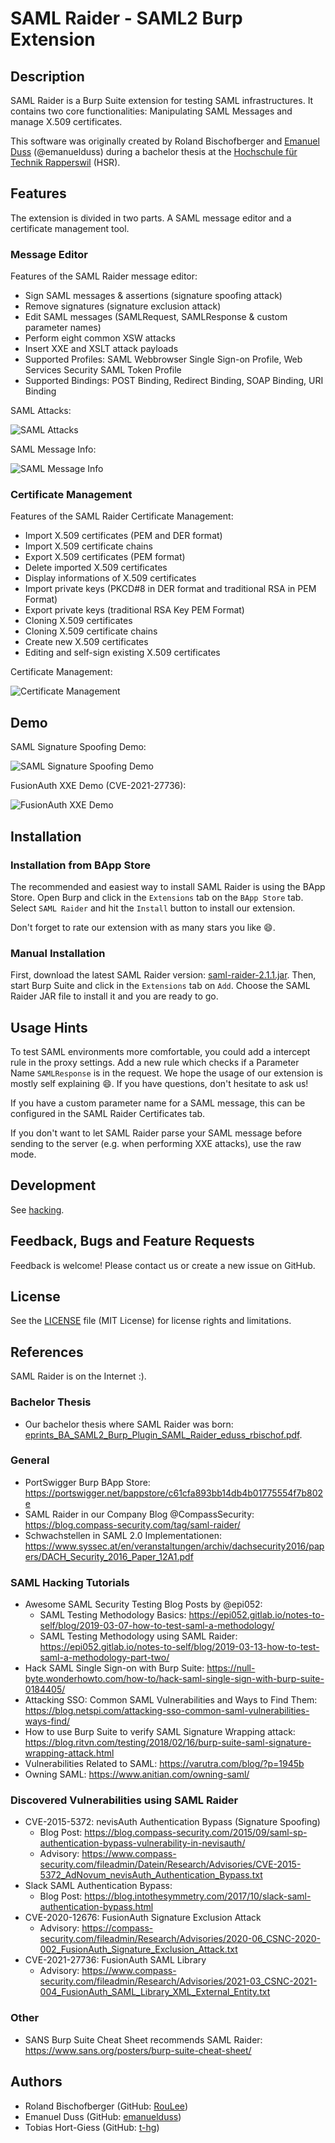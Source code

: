 # SAML Raider - SAML2 Burp Extension

## Description

SAML Raider is a Burp Suite extension for testing SAML infrastructures. It
contains two core functionalities: Manipulating SAML Messages and manage X.509
certificates.

This software was originally created by Roland Bischofberger and [Emanuel
Duss](https://github.com/emanuelduss) (@emanuelduss) during a bachelor thesis at
the [Hochschule für Technik Rapperswil](https://www.hsr.ch) (HSR). 

## Features

The extension is divided in two parts. A SAML message editor and a certificate
management tool.

### Message Editor

Features of the SAML Raider message editor:

* Sign SAML messages & assertions (signature spoofing attack)
* Remove signatures (signature exclusion attack)
* Edit SAML messages (SAMLRequest, SAMLResponse & custom parameter names)
* Perform eight common XSW attacks
* Insert XXE and XSLT attack payloads
* Supported Profiles: SAML Webbrowser Single Sign-on Profile, Web Services
  Security SAML Token Profile
* Supported Bindings: POST Binding, Redirect Binding, SOAP Binding, URI Binding

SAML Attacks:

![SAML Attacks](doc/saml_attacks.png)

SAML Message Info:

![SAML Message Info](doc/saml_info.png)

### Certificate Management

Features of the SAML Raider Certificate Management:

* Import X.509 certificates (PEM and DER format)
* Import X.509 certificate chains
* Export X.509 certificates (PEM format)
* Delete imported X.509 certificates
* Display informations of X.509 certificates
* Import private keys (PKCD#8 in DER format and traditional RSA in PEM Format)
* Export private keys (traditional RSA Key PEM Format)
* Cloning X.509 certificates
* Cloning X.509 certificate chains
* Create new X.509 certificates
* Editing and self-sign existing X.509 certificates

Certificate Management:

![Certificate Management](doc/certificates.png)

## Demo

SAML Signature Spoofing Demo:

![SAML Signature Spoofing Demo](doc/saml_signature_spoofing_demo.gif)

FusionAuth XXE Demo (CVE-2021-27736):

![FusionAuth XXE Demo](doc/saml_fusionauth_xxe.gif)

## Installation

### Installation from BApp Store

The recommended and easiest way to install SAML Raider is using the BApp Store.
Open Burp and click in the `Extensions` tab on the `BApp Store` tab. Select `SAML
Raider` and hit the `Install` button to install our extension.

Don't forget to rate our extension with as many stars you like :smile:.

### Manual Installation

First, download the latest SAML Raider version:
[saml-raider-2.1.1.jar](https://github.com/SAMLRaider/SAMLRaider/releases/download/v2.1.1/saml-raider-2.1.1.jar).
Then, start Burp Suite and click in the `Extensions` tab on `Add`. Choose the
SAML Raider JAR file to install it and you are ready to go.

## Usage Hints

To test SAML environments more comfortable, you could add a intercept rule in
the proxy settings. Add a new rule which checks if a Parameter Name
`SAMLResponse` is in the request. We hope the usage of our extension is mostly
self explaining :smile:. If you have questions, don't hesitate to ask us!

If you have a custom parameter name for a SAML message, this can be configured
in the SAML Raider Certificates tab.

If you don't want to let SAML Raider parse your SAML message before sending to
the server (e.g. when performing XXE attacks), use the raw mode.

## Development

See [hacking](doc/hacking.md).

## Feedback, Bugs and Feature Requests

Feedback is welcome! Please contact us or create a new issue on GitHub.

## License

See the [LICENSE](LICENSE) file (MIT License) for license rights and
limitations.

## References

SAML Raider is on the Internet :).

### Bachelor Thesis

- Our bachelor thesis where SAML Raider was born:
[eprints_BA_SAML2_Burp_Plugin_SAML_Raider_eduss_rbischof.pdf](https://eprints.hsr.ch/464/1/eprints_BA_SAML2_Burp_Plugin_SAML_Raider_eduss_rbischof.pdf).

### General

- PortSwigger Burp BApp Store: https://portswigger.net/bappstore/c61cfa893bb14db4b01775554f7b802e
- SAML Raider in our Company Blog @CompassSecurity: https://blog.compass-security.com/tag/saml-raider/
- Schwachstellen in SAML 2.0 Implementationen: https://www.syssec.at/en/veranstaltungen/archiv/dachsecurity2016/papers/DACH_Security_2016_Paper_12A1.pdf

### SAML Hacking Tutorials

- Awesome SAML Security Testing Blog Posts by @epi052:
  - SAML Testing Methodology Basics: https://epi052.gitlab.io/notes-to-self/blog/2019-03-07-how-to-test-saml-a-methodology/
  - SAML Testing Methodology using SAML Raider: https://epi052.gitlab.io/notes-to-self/blog/2019-03-13-how-to-test-saml-a-methodology-part-two/
- Hack SAML Single Sign-on with Burp Suite: https://null-byte.wonderhowto.com/how-to/hack-saml-single-sign-with-burp-suite-0184405/
- Attacking SSO: Common SAML Vulnerabilities and Ways to Find Them: https://blog.netspi.com/attacking-sso-common-saml-vulnerabilities-ways-find/
- How to use Burp Suite to verify SAML Signature Wrapping attack: https://blog.ritvn.com/testing/2018/02/16/burp-suite-saml-signature-wrapping-attack.html
- Vulnerabilities Related to SAML: https://varutra.com/blog/?p=1945b
- Owning SAML: https://www.anitian.com/owning-saml/

### Discovered Vulnerabilities using SAML Raider

- CVE-2015-5372: nevisAuth Authentication Bypass (Signature Spoofing)
  - Blog Post: https://blog.compass-security.com/2015/09/saml-sp-authentication-bypass-vulnerability-in-nevisauth/
  - Advisory: https://www.compass-security.com/fileadmin/Datein/Research/Advisories/CVE-2015-5372_AdNovum_nevisAuth_Authentication_Bypass.txt
- Slack SAML Authentication Bypass:
  - Blog Post: https://blog.intothesymmetry.com/2017/10/slack-saml-authentication-bypass.html
- CVE-2020-12676: FusionAuth Signature Exclusion Attack
  - Advisory: https://compass-security.com/fileadmin/Research/Advisories/2020-06_CSNC-2020-002_FusionAuth_Signature_Exclusion_Attack.txt
- CVE-2021-27736: FusionAuth SAML Library
  - Advisory: https://www.compass-security.com/fileadmin/Research/Advisories/2021-03_CSNC-2021-004_FusionAuth_SAML_Library_XML_External_Entity.txt

### Other

- SANS Burp Suite Cheat Sheet recommends SAML Raider: https://www.sans.org/posters/burp-suite-cheat-sheet/

## Authors

* Roland Bischofberger (GitHub: [RouLee](https://github.com/RouLee))
* Emanuel Duss (GitHub: [emanuelduss](https://github.com/emanuelduss))
* Tobias Hort-Giess (GitHub: [t-hg](https://github.com/t-hg))
